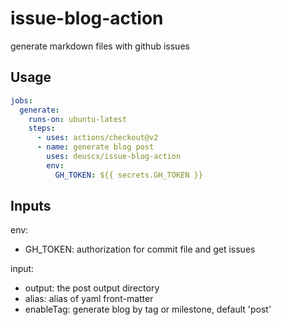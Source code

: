 # issue-blog-action

generate markdown files with github issues

## Usage

```yml
jobs:
  generate:
    runs-on: ubuntu-latest
    steps:
      - uses: actions/checkout@v2
      - name: generate blog post
        uses: deuscx/issue-blog-action
        env:
          GH_TOKEN: ${{ secrets.GH_TOKEN }}
```

## Inputs
env:
- GH_TOKEN: authorization for commit file and get issues

input:
- output: the post output directory
- alias: alias of yaml front-matter
- enableTag: generate blog by tag or milestone, default 'post'
  

